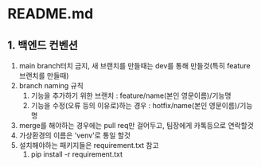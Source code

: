 # README.md

## 1. 백엔드 컨벤션

1. main branch터치 금지, 새 브랜치를 만들때는 dev를 통해 만들것(특히 feature 브랜치를 만들때)
2. branch naming 규칙
    1. 기능을 추가하기 위한 브랜치 : feature/name(본인 영문이름)/기능명
    2. 기능을 수정(오류 등의 이유로)하는 경우 : hotfix/name(본인 영문이름)/기능명
3. merge를 해야하는 경우에는 pull req만 걸어두고, 팀장에게 카톡등으로 연락할것
4. 가상환경의 이름은 'venv'로 통일 할것
5. 설치해야하는 패키지들은 requirement.txt 참고
   1. pip install -r requirement.txt
